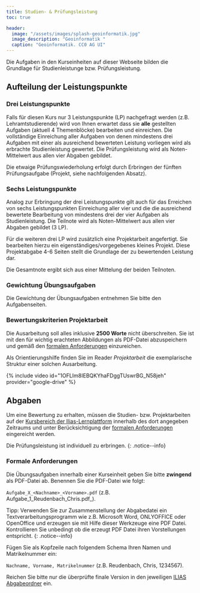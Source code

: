 ```yaml
---
title: Studien- & Prüfungsleistung
toc: true

header:
  image: "/assets/images/splash-geoinformatik.jpg"
  image_description: "Geoinformatik "
  caption: "Geoinformatik. CC0 AG UI"
---
```


Die Aufgaben in den Kurseinheiten auf dieser Webseite bilden die Grundlage für Studienleistunge bzw. Prüfungsleistung. 

## Aufteilung der Leistungspunkte

### Drei Leistungspunkte

Falls für diesen Kurs nur 3 Leistungspunkte (LP) nachgefragt werden (z.B. Lehramtstudierende)  wird von Ihnen erwartet dass sie **alle** gestellten Aufgaben (aktuell 4 Themenblöcke) bearbeiten und einreichen. Die vollständige Einreichung aller Aufgaben von denen mindestens drei Aufgaben mit einer als ausreichend bewerteten Leistung vorliegen wird als erbrachte Studienleistung gewertet. Die Prüfungsleistung wird als Noten-Mittelwert aus allen vier  Abgaben gebildet. 

Die etwaige Prüfungswiederholung erfolgt durch Erbringen der fünften Prüfungsaufgabe (Projekt, siehe nachfolgenden Absatz).

### Sechs Leistungspunkte

Analog zur Erbringung der drei Leistungspunkte gilt auch für das Erreichen von sechs Leistungspunkten Einreichung aller vier und die die ausreichend bewertete Bearbeitung von mindestens drei der vier Aufgaben als Studienleistung. Die Teilnote wird als Noten-Mittelwert aus allen vier  Abgaben gebildet (3 LP). 

Für die weiteren drei LP wird zusätzlich eine Projektarbeit angefertigt. Sie bearbeiten hierzu ein eigenständiges/vorgegebenes kleines Projekt. Diese Projektabgabe 4-6 Seiten stellt die Grundlage der zu bewertenden Leistung dar. 

Die Gesamtnote ergibt sich aus einer Mittelung der beiden Teilnoten.

### Gewichtung Übungsaufgaben
Die Gewichtung der Übungsaufgaben entnehmen Sie bitte den Aufgabenseiten. 

### Bewertungskriterien Projektarbeit

Die Ausarbeitung soll alles inklusive **2500 Worte** nicht überschreiten. Sie ist mit den für wichtig erachteten Abbildungen als PDF-Datei abzuspeichern und gemäß den [formalen Anforderungen](#formale-anforderungen) einzureichen.

Als Orientierungshilfe finden Sie im Reader *Projektarbeit* die exemplarische Struktur einer solchen Ausarbeitung.

{% include video id="1OFLIm8IEBQKYhaFDggTUswrBG_N58jeh" provider="google-drive" %}

## Abgaben

Um eine Bewertung zu erhalten, müssen die Studien- bzw. Projektarbeiten auf der [Kursbereich der Ilias-Lernplattform](https://ilias.uni-marburg.de/goto.php?target=crs_2820095&client_id=UNIMR) innerhalb des dort angegeben Zeitraums und unter Berücksichtigung der [formalen Anforderungen](#formale-anforderungen) eingereicht werden. 

Die Prüfungsleistung ist individuell zu erbringen.
{: .notice--info}


### <a name="formale-anforderungen"></a>Formale Anforderungen
Die Übungsaufgaben innerhalb einer Kurseinheit geben Sie bitte **zwingend** als PDF-Datei ab. Benennen Sie die PDF-Datei wie folgt:

```Aufgabe_X_<Nachname>_<Vorname>.pdf``` (z.B. Aufgabe_1\_Reudenbach\_Chris.pdf_).

Tipp: Verwenden Sie zur Zusammenstellung der Abgabedatei ein Textverarbeitungsprogramm wie z.B. Microsoft Word, ONLYOFFICE oder OpenOffice und erzeugen sie mit Hilfe dieser Werkzeuge eine PDF Datei. Kontrollieren Sie unbedingt ob die erzeugt PDF Datei ihren Vorstellungen entspricht.
{: .notice--info}

Fügen Sie als Kopfzeile nach folgendem Schema Ihren Namen und Matrikelnummer ein:

```Nachname, Vorname, Matrikelnummer``` (z.B. Reudenbach, Chris,  1234567).

Reichen Sie bitte nur die überprüfte finale Version in den jeweiligen [ILIAS Abgabeordner](https://ilias.uni-marburg.de/ilias.php?baseClass=ilExerciseHandlerGUI&ref_id=2826822&cmd=showOverview) ein. 

